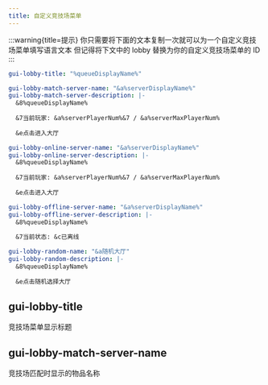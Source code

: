 ```yaml
---
title: 自定义竞技场菜单
---
```


:::warning{title=提示}
你只需要将下面的文本复制一次就可以为一个自定义竞技场菜单填写语言文本
但记得将下文中的 lobby 替换为你的自定义竞技场菜单的 ID
:::

```yaml
gui-lobby-title: "%queueDisplayName%"

gui-lobby-match-server-name: "&a%serverDisplayName%"
gui-lobby-match-server-description: |-
  &8%queueDisplayName%
  
  &7当前玩家: &a%serverPlayerNum%&7 / &a%serverMaxPlayerNum%
  
  &e点击进入大厅

gui-lobby-online-server-name: "&a%serverDisplayName%"
gui-lobby-online-server-description: |-
  &8%queueDisplayName%
  
  &7当前玩家: &a%serverPlayerNum%&7 / &a%serverMaxPlayerNum%
  
  &e点击进入大厅

gui-lobby-offline-server-name: "&a%serverDisplayName%"
gui-lobby-offline-server-description: |-
  &8%queueDisplayName%
  
  &7当前状态: &c已离线

gui-lobby-random-name: "&a随机大厅"
gui-lobby-random-description: |-
  &8%queueDisplayName%
  
  &e点击随机选择大厅
```

## gui-lobby-title
竞技场菜单显示标题

## gui-lobby-match-server-name
竞技场匹配时显示的物品名称
